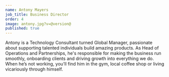 ```yaml
---
name: Antony Mayers
job_title: Business Director
order: 4
image: antony.jpg?v=@version@
published: true
---
```


Antony is a Technology Consultant turned Global Manager, passionate about supporting talented individuals build amazing products. As Head of Operations and Partnerships, he's responsible for making the business run smoothly, onboarding clients and driving growth into everything we do. When he’s not working, you’ll find him in the gym, local coffee shop or living vicariously through himself.
